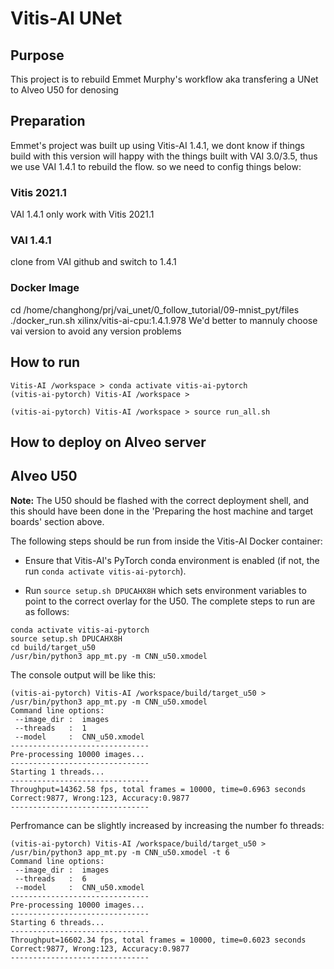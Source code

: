 # Vitis-AI UNet

## Purpose
This project is to rebuild Emmet Murphy's workflow aka transfering a UNet to Alveo U50 for denosing

## Preparation
Emmet's project was built up using Vitis-AI 1.4.1,
we dont know if things build with this version will happy with the things built with VAI 3.0/3.5, thus we use VAI 1.4.1 to rebuild the flow.
so we need to config things below:
### Vitis 2021.1
VAI 1.4.1 only work with Vitis 2021.1
### VAI 1.4.1
clone from VAI github and switch to 1.4.1
### Docker Image
cd /home/changhong/prj/vai_unet/0_follow_tutorial/09-mnist_pyt/files
./docker_run.sh xilinx/vitis-ai-cpu:1.4.1.978
We'd better to mannuly choose vai version to avoid any version problems

## How to run

```shell
Vitis-AI /workspace > conda activate vitis-ai-pytorch
(vitis-ai-pytorch) Vitis-AI /workspace >
```

```shell
(vitis-ai-pytorch) Vitis-AI /workspace > source run_all.sh
```


## How to deploy on Alveo server

## Alveo U50

**Note:** The U50 should be flashed with the correct deployment shell, and this should have been done in the 'Preparing the host machine and target boards' section above.

The following steps should be run from inside the Vitis-AI Docker container:

  + Ensure that Vitis-AI's PyTorch conda environment is enabled (if not, the run `conda activate vitis-ai-pytorch`).

  + Run `source setup.sh DPUCAHX8H` which sets environment variables to point to the correct overlay for the U50. The complete steps to run are as follows:


```shell
conda activate vitis-ai-pytorch
source setup.sh DPUCAHX8H
cd build/target_u50
/usr/bin/python3 app_mt.py -m CNN_u50.xmodel
```

The console output will be like this:

```shell
(vitis-ai-pytorch) Vitis-AI /workspace/build/target_u50 > /usr/bin/python3 app_mt.py -m CNN_u50.xmodel
Command line options:
 --image_dir :  images
 --threads   :  1
 --model     :  CNN_u50.xmodel
-------------------------------
Pre-processing 10000 images...
-------------------------------
Starting 1 threads...
-------------------------------
Throughput=14362.58 fps, total frames = 10000, time=0.6963 seconds
Correct:9877, Wrong:123, Accuracy:0.9877
-------------------------------
```

Perfromance can be slightly increased by increasing the number fo threads:

```shell
(vitis-ai-pytorch) Vitis-AI /workspace/build/target_u50 > /usr/bin/python3 app_mt.py -m CNN_u50.xmodel -t 6
Command line options:
 --image_dir :  images
 --threads   :  6
 --model     :  CNN_u50.xmodel
-------------------------------
Pre-processing 10000 images...
-------------------------------
Starting 6 threads...
-------------------------------
Throughput=16602.34 fps, total frames = 10000, time=0.6023 seconds
Correct:9877, Wrong:123, Accuracy:0.9877
-------------------------------
```